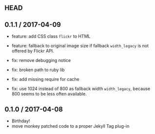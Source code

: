 ## HEAD

## 0.1.1 / 2017-04-09

  * feature: add CSS class `flickr` to HTML
  * feature: fallback to original image size if fallback `width_legacy` is not offered by Flickr API.

  * fix: remove debugging notice
  * fix: broken path to ruby lib
  * fix: add missing require for cache
  * fix: use 1024 instead of 800 as fallback width `width_legacy`, because 800 seems to be less often available.

## 0.1.0 / 2017-04-08

  * Birthday!
  * move monkey patched code to a proper Jekyll Tag plug-in
